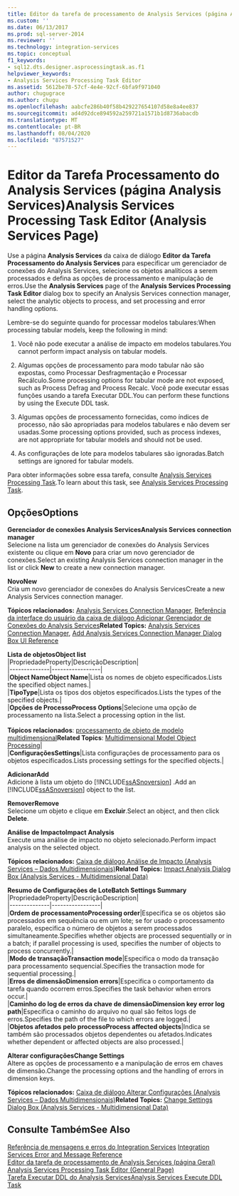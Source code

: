 ```yaml
---
title: Editor da tarefa de processamento de Analysis Services (página Analysis Services) | Microsoft Docs
ms.custom: ''
ms.date: 06/13/2017
ms.prod: sql-server-2014
ms.reviewer: ''
ms.technology: integration-services
ms.topic: conceptual
f1_keywords:
- sql12.dts.designer.asprocessingtask.as.f1
helpviewer_keywords:
- Analysis Services Processing Task Editor
ms.assetid: 5612be78-57cf-4e4e-92cf-6bfa9f971040
author: chugugrace
ms.author: chugu
ms.openlocfilehash: aabcfe286b40f58b429227654107d58e8a4ee837
ms.sourcegitcommit: ad4d92dce894592a259721a1571b1d8736abacdb
ms.translationtype: MT
ms.contentlocale: pt-BR
ms.lasthandoff: 08/04/2020
ms.locfileid: "87571527"
---
```

# <a name="analysis-services-processing-task-editor-analysis-services-page"></a><span data-ttu-id="eddf0-102">Editor da Tarefa Processamento do Analysis Services (página Analysis Services)</span><span class="sxs-lookup"><span data-stu-id="eddf0-102">Analysis Services Processing Task Editor (Analysis Services Page)</span></span>
  <span data-ttu-id="eddf0-103">Use a página **Analysis Services** da caixa de diálogo **Editor da Tarefa Processamento do Analysis Services** para especificar um gerenciador de conexões do Analysis Services, selecione os objetos analíticos a serem processados e defina as opções de processamento e manipulação de erros.</span><span class="sxs-lookup"><span data-stu-id="eddf0-103">Use the **Analysis Services** page of the **Analysis Services Processing Task Editor** dialog box to specify an Analysis Services connection manager, select the analytic objects to process, and set processing and error handling options.</span></span>  
  
 <span data-ttu-id="eddf0-104">Lembre-se do seguinte quando for processar modelos tabulares:</span><span class="sxs-lookup"><span data-stu-id="eddf0-104">When processing tabular models, keep the following in mind:</span></span>  
  
1.  <span data-ttu-id="eddf0-105">Você não pode executar a análise de impacto em modelos tabulares.</span><span class="sxs-lookup"><span data-stu-id="eddf0-105">You cannot perform impact analysis on tabular models.</span></span>  
  
2.  <span data-ttu-id="eddf0-106">Algumas opções de processamento para modo tabular não são expostas, como Processar Desfragmentação e Processar Recálculo.</span><span class="sxs-lookup"><span data-stu-id="eddf0-106">Some processing options for tabular mode are not exposed, such as Process Defrag and Process Recalc.</span></span> <span data-ttu-id="eddf0-107">Você pode executar essas funções usando a tarefa Executar DDL.</span><span class="sxs-lookup"><span data-stu-id="eddf0-107">You can perform these functions by using the Execute DDL task.</span></span>  
  
3.  <span data-ttu-id="eddf0-108">Algumas opções de processamento fornecidas, como índices de processo, não são apropriadas para modelos tabulares e não devem ser usadas.</span><span class="sxs-lookup"><span data-stu-id="eddf0-108">Some processing options provided, such as process indexes, are not appropriate for tabular models and should not be used.</span></span>  
  
4.  <span data-ttu-id="eddf0-109">As configurações de lote para modelos tabulares são ignoradas.</span><span class="sxs-lookup"><span data-stu-id="eddf0-109">Batch settings are ignored for tabular models.</span></span>  
  
 <span data-ttu-id="eddf0-110">Para obter informações sobre essa tarefa, consulte [Analysis Services Processing Task](control-flow/analysis-services-processing-task.md).</span><span class="sxs-lookup"><span data-stu-id="eddf0-110">To learn about this task, see [Analysis Services Processing Task](control-flow/analysis-services-processing-task.md).</span></span>  
  
## <a name="options"></a><span data-ttu-id="eddf0-111">Opções</span><span class="sxs-lookup"><span data-stu-id="eddf0-111">Options</span></span>  
 <span data-ttu-id="eddf0-112">**Gerenciador de conexões Analysis Services**</span><span class="sxs-lookup"><span data-stu-id="eddf0-112">**Analysis Services connection manager**</span></span>  
 <span data-ttu-id="eddf0-113">Selecione na lista um gerenciador de conexões do Analysis Services existente ou clique em **Novo** para criar um novo gerenciador de conexões.</span><span class="sxs-lookup"><span data-stu-id="eddf0-113">Select an existing Analysis Services connection manager in the list or click **New** to create a new connection manager.</span></span>  
  
 <span data-ttu-id="eddf0-114">**Novo**</span><span class="sxs-lookup"><span data-stu-id="eddf0-114">**New**</span></span>  
 <span data-ttu-id="eddf0-115">Cria um novo gerenciador de conexões do Analysis Services</span><span class="sxs-lookup"><span data-stu-id="eddf0-115">Create a new Analysis Services connection manager.</span></span>  
  
 <span data-ttu-id="eddf0-116">**Tópicos relacionados:** [Analysis Services Connection Manager](connection-manager/analysis-services-connection-manager.md), [Referência da interface do usuário da caixa de diálogo Adicionar Gerenciador de Conexões do Analysis Services](connection-manager/add-analysis-services-connection-manager-dialog-box-ui-reference.md)</span><span class="sxs-lookup"><span data-stu-id="eddf0-116">**Related Topics:** [Analysis Services Connection Manager](connection-manager/analysis-services-connection-manager.md), [Add Analysis Services Connection Manager Dialog Box UI Reference](connection-manager/add-analysis-services-connection-manager-dialog-box-ui-reference.md)</span></span>  
  
 <span data-ttu-id="eddf0-117">**Lista de objetos**</span><span class="sxs-lookup"><span data-stu-id="eddf0-117">**Object list**</span></span>  
 |<span data-ttu-id="eddf0-118">Propriedade</span><span class="sxs-lookup"><span data-stu-id="eddf0-118">Property</span></span>|<span data-ttu-id="eddf0-119">Descrição</span><span class="sxs-lookup"><span data-stu-id="eddf0-119">Description</span></span>|  
|--------------|-----------------|  
|<span data-ttu-id="eddf0-120">**Object Name**</span><span class="sxs-lookup"><span data-stu-id="eddf0-120">**Object Name**</span></span>|<span data-ttu-id="eddf0-121">Lista os nomes de objeto especificados.</span><span class="sxs-lookup"><span data-stu-id="eddf0-121">Lists the specified object names.</span></span>|  
|<span data-ttu-id="eddf0-122">**Tipo**</span><span class="sxs-lookup"><span data-stu-id="eddf0-122">**Type**</span></span>|<span data-ttu-id="eddf0-123">Lista os tipos dos objetos especificados.</span><span class="sxs-lookup"><span data-stu-id="eddf0-123">Lists the types of the specified objects.</span></span>|  
|<span data-ttu-id="eddf0-124">**Opções de Processo**</span><span class="sxs-lookup"><span data-stu-id="eddf0-124">**Process Options**</span></span>|<span data-ttu-id="eddf0-125">Selecione uma opção de processamento na lista.</span><span class="sxs-lookup"><span data-stu-id="eddf0-125">Select a processing option in the list.</span></span><br /><br /> <span data-ttu-id="eddf0-126">**Tópicos relacionados**: [processamento de objeto de modelo multidimensional](https://docs.microsoft.com/analysis-services/multidimensional-models/processing-a-multidimensional-model-analysis-services)</span><span class="sxs-lookup"><span data-stu-id="eddf0-126">**Related Topics**: [Multidimensional Model Object Processing](https://docs.microsoft.com/analysis-services/multidimensional-models/processing-a-multidimensional-model-analysis-services)</span></span>|  
|<span data-ttu-id="eddf0-127">**Configurações**</span><span class="sxs-lookup"><span data-stu-id="eddf0-127">**Settings**</span></span>|<span data-ttu-id="eddf0-128">Lista configurações de processamento para os objetos especificados.</span><span class="sxs-lookup"><span data-stu-id="eddf0-128">Lists processing settings for the specified objects.</span></span>|  
  
 <span data-ttu-id="eddf0-129">**Adicionar**</span><span class="sxs-lookup"><span data-stu-id="eddf0-129">**Add**</span></span>  
 <span data-ttu-id="eddf0-130">Adicione à lista um objeto do [!INCLUDE[ssASnoversion](../includes/ssasnoversion-md.md)] .</span><span class="sxs-lookup"><span data-stu-id="eddf0-130">Add an [!INCLUDE[ssASnoversion](../includes/ssasnoversion-md.md)] object to the list.</span></span>  
  
 <span data-ttu-id="eddf0-131">**Remover**</span><span class="sxs-lookup"><span data-stu-id="eddf0-131">**Remove**</span></span>  
 <span data-ttu-id="eddf0-132">Selecione um objeto e clique em **Excluir**.</span><span class="sxs-lookup"><span data-stu-id="eddf0-132">Select an object, and then click **Delete**.</span></span>  
  
 <span data-ttu-id="eddf0-133">**Análise de Impacto**</span><span class="sxs-lookup"><span data-stu-id="eddf0-133">**Impact Analysis**</span></span>  
 <span data-ttu-id="eddf0-134">Execute uma análise de impacto no objeto selecionado.</span><span class="sxs-lookup"><span data-stu-id="eddf0-134">Perform impact analysis on the selected object.</span></span>  
  
 <span data-ttu-id="eddf0-135">**Tópicos relacionados:** [Caixa de diálogo Análise de Impacto &#40;Analysis Services – Dados Multidimensionais&#41;](../../2014/analysis-services/impact-analysis-dialog-box-analysis-services-multidimensional-data.md)</span><span class="sxs-lookup"><span data-stu-id="eddf0-135">**Related Topics:** [Impact Analysis Dialog Box &#40;Analysis Services - Multidimensional Data&#41;](../../2014/analysis-services/impact-analysis-dialog-box-analysis-services-multidimensional-data.md)</span></span>  
  
 <span data-ttu-id="eddf0-136">**Resumo de Configurações de Lote**</span><span class="sxs-lookup"><span data-stu-id="eddf0-136">**Batch Settings Summary**</span></span>  
 |<span data-ttu-id="eddf0-137">Propriedade</span><span class="sxs-lookup"><span data-stu-id="eddf0-137">Property</span></span>|<span data-ttu-id="eddf0-138">Descrição</span><span class="sxs-lookup"><span data-stu-id="eddf0-138">Description</span></span>|  
|--------------|-----------------|  
|<span data-ttu-id="eddf0-139">**Ordem de processamento**</span><span class="sxs-lookup"><span data-stu-id="eddf0-139">**Processing order**</span></span>|<span data-ttu-id="eddf0-140">Especifica se os objetos são processados em sequência ou em um lote; se for usado o processamento paralelo, especifica o número de objetos a serem processados simultaneamente.</span><span class="sxs-lookup"><span data-stu-id="eddf0-140">Specifies whether objects are processed sequentially or in a batch; if parallel processing is used, specifies the number of objects to process concurrently.</span></span>|  
|<span data-ttu-id="eddf0-141">**Modo de transação**</span><span class="sxs-lookup"><span data-stu-id="eddf0-141">**Transaction mode**</span></span>|<span data-ttu-id="eddf0-142">Especifica o modo da transação para processamento sequencial.</span><span class="sxs-lookup"><span data-stu-id="eddf0-142">Specifies the transaction mode for sequential processing.</span></span>|  
|<span data-ttu-id="eddf0-143">**Erros de dimensão**</span><span class="sxs-lookup"><span data-stu-id="eddf0-143">**Dimension errors**</span></span>|<span data-ttu-id="eddf0-144">Especifica o comportamento da tarefa quando ocorrem erros.</span><span class="sxs-lookup"><span data-stu-id="eddf0-144">Specifies the task behavior when errors occur.</span></span>|  
|<span data-ttu-id="eddf0-145">**Caminho do log de erros da chave de dimensão**</span><span class="sxs-lookup"><span data-stu-id="eddf0-145">**Dimension key error log path**</span></span>|<span data-ttu-id="eddf0-146">Especifica o caminho do arquivo no qual são feitos logs de erros.</span><span class="sxs-lookup"><span data-stu-id="eddf0-146">Specifies the path of the file to which errors are logged.</span></span>|  
|<span data-ttu-id="eddf0-147">**Objetos afetados pelo processo**</span><span class="sxs-lookup"><span data-stu-id="eddf0-147">**Process affected objects**</span></span>|<span data-ttu-id="eddf0-148">Indica se também são processados objetos dependentes ou afetados.</span><span class="sxs-lookup"><span data-stu-id="eddf0-148">Indicates whether dependent or affected objects are also processed.</span></span>|  
  
 <span data-ttu-id="eddf0-149">**Alterar configurações**</span><span class="sxs-lookup"><span data-stu-id="eddf0-149">**Change Settings**</span></span>  
 <span data-ttu-id="eddf0-150">Altere as opções de processamento e a manipulação de erros em chaves de dimensão.</span><span class="sxs-lookup"><span data-stu-id="eddf0-150">Change the processing options and the handling of errors in dimension keys.</span></span>  
  
 <span data-ttu-id="eddf0-151">**Tópicos relacionados:** [Caixa de diálogo Alterar Configurações &#40;Analysis Services – Dados Multidimensionais&#41;](../../2014/analysis-services/change-settings-dialog-box-analysis-services-multidimensional-data.md)</span><span class="sxs-lookup"><span data-stu-id="eddf0-151">**Related Topics:** [Change Settings Dialog Box &#40;Analysis Services - Multidimensional Data&#41;](../../2014/analysis-services/change-settings-dialog-box-analysis-services-multidimensional-data.md)</span></span>  
  
## <a name="see-also"></a><span data-ttu-id="eddf0-152">Consulte Também</span><span class="sxs-lookup"><span data-stu-id="eddf0-152">See Also</span></span>  
 <span data-ttu-id="eddf0-153">[Referência de mensagens e erros do Integration Services](../../2014/integration-services/integration-services-error-and-message-reference.md) </span><span class="sxs-lookup"><span data-stu-id="eddf0-153">[Integration Services Error and Message Reference](../../2014/integration-services/integration-services-error-and-message-reference.md) </span></span>  
 <span data-ttu-id="eddf0-154">[Editor da tarefa de processamento de Analysis Services &#40;página Geral&#41;](general-page-of-integration-services-designers-options.md) </span><span class="sxs-lookup"><span data-stu-id="eddf0-154">[Analysis Services Processing Task Editor &#40;General Page&#41;](general-page-of-integration-services-designers-options.md) </span></span>  
 [<span data-ttu-id="eddf0-155">Tarefa Executar DDL do Analysis Services</span><span class="sxs-lookup"><span data-stu-id="eddf0-155">Analysis Services Execute DDL Task</span></span>](control-flow/analysis-services-execute-ddl-task.md)  
  
  
